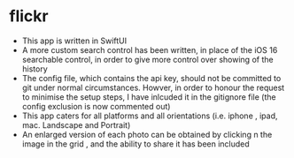 # flickr


- This app is written in SwiftUI
- A more custom search control has been written, in place of the iOS 16 searchable control, in order to give more control over showing of the history
- The config file, which contains the api key, should not be committed to git under normal circumstances. Howver, in order to honour the request to minimise the setup steps, I have inlcuded it in the gitignore file (the config exclusion is now commented out)
- This app caters for all platforms and all orientations (i.e. iphone , ipad, mac. Landscape and Portrait)
- An enlarged version of each photo can be obtained by clicking n the image in the grid , and the ability to share it has been included
